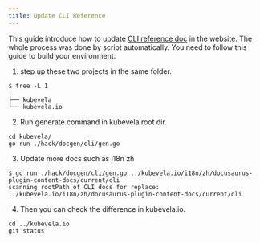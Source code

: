 ```yaml
---
title: Update CLI Reference
---
```


This guide introduce how to update [CLI reference doc](../cli/vela) in the website.
The whole process was done by script automatically. You need to follow this guide to build your environment.

1. step up these two projects in the same folder.

```shell
$ tree -L 1
.
├── kubevela
└── kubevela.io
```

2. Run generate command in kubevela root dir.

```shell
cd kubevela/
go run ./hack/docgen/cli/gen.go
```

3. Update more docs such as i18n zh

```shell
$ go run ./hack/docgen/cli/gen.go ../kubevela.io/i18n/zh/docusaurus-plugin-content-docs/current/cli
scanning rootPath of CLI docs for replace:  ../kubevela.io/i18n/zh/docusaurus-plugin-content-docs/current/cli
```

4. Then you can check the difference in kubevela.io.

```shell
cd ../kubevela.io
git status
```